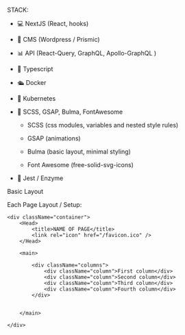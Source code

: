 STACK:

- 💻 NextJS (React, hooks)

- 📝 CMS (Wordpress / Prismic)

- 📊 API (React-Query, GraphQL, Apollo-GraphQL )

- 🚨 Typescript

- 🛳 Docker

- 🧳 Kubernetes

- 🚀 SCSS, GSAP, Bulma, FontAwesome

  - SCSS (css modules, variables and nested style rules)

  - GSAP (animations)

  - Bulma (basic layout, minimal styling)

  - Font Awesome (free-solid-svg-icons)


- 🤡 Jest / Enzyme


Basic Layout 

Each Page Layout / Setup:

```
<div className="container">
    <Head>
        <title>NAME OF PAGE</title>
        <link rel="icon" href="/favicon.ico" />
    </Head>

    <main>
        
        <div className="columns">
            <div className="column">First column</div>
            <div className="column">Second column</div>
            <div className="column">Third column</div>
            <div className="column">Fourth column</div>
        </div>

        
    </main>

</div>
```